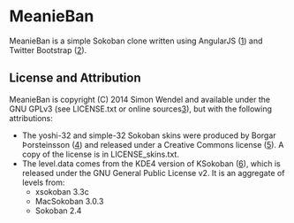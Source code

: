 MeanieBan
=========

MeanieBan is a simple Sokoban clone written using AngularJS ([1]) and Twitter Bootstrap ([2]). 

License and Attribution
-----------------------
MeanieBan is copyright (C) 2014 Simon Wendel and available under the GNU GPLv3 (see LICENSE.txt or online sources[3]), 
but with the following attributions:

* The yoshi-32 and simple-32 Sokoban skins were produced by Borgar Þorsteinsson ([4]) and released under a Creative Commons 
  license ([5]). A copy of the license is in LICENSE_skins.txt.
* The level.data comes from the KDE4 version of KSokoban ([6]), which is released under the GNU General Public License v2. 
  It is an aggregate of levels from:
    * xsokoban 3.3c
    * MacSokoban 3.0.3
    * Sokoban 2.4

[1]: https://angularjs.org/                     "AngularJS"
[2]: http://getbootstrap.com/                   "Bootstrap"
[3]: https://www.gnu.org/licenses/gpl-3.0.txt   "GNU GPLv3"
[4]: http://borgar.net/                         "Borgar Þorsteinsson"
[5]: https://github.com/borgar/sokoban-skins/blob/master/LICENCE.txt    "License for yoshi-32 skin"
[6]: http://sourceforge.net/projects/ksokoban/  "KSokoban for KDE4"
